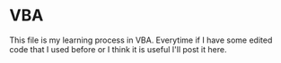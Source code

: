 # VBA

This file is my learning process in VBA.
Everytime if I have some edited code that I used before or I think it is useful I'll post it here.
